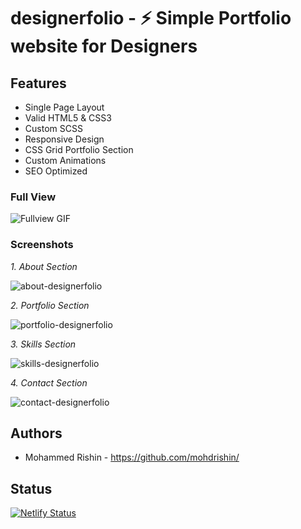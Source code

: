 # designerfolio - ⚡️ Simple Portfolio website for Designers

## Features
* Single Page Layout
* Valid HTML5 & CSS3
* Custom SCSS
* Responsive Design
* CSS Grid Portfolio Section
* Custom Animations
* SEO Optimized 

### Full View

![Fullview GIF](https://github.com/mohdrishin/designerfolio/blob/master/examples/portfolio-full-example.gif)

### Screenshots

*1. About Section*

![about-designerfolio](https://github.com/mohdrishin/designerfolio/blob/master/examples/landing-about.png)

*2. Portfolio Section*

![portfolio-designerfolio](https://github.com/mohdrishin/designerfolio/blob/master/examples/portfolio-section.png)

*3. Skills Section*

![skills-designerfolio](https://github.com/mohdrishin/designerfolio/blob/master/examples/skills-section.png)

*4. Contact Section*

![contact-designerfolio](https://github.com/mohdrishin/designerfolio/blob/master/examples/contact-section.png)

## Authors

* Mohammed Rishin - https://github.com/mohdrishin/

## Status

[![Netlify Status](https://api.netlify.com/api/v1/badges/25f9f5d9-0b32-4f5e-8b2b-0890bd804bbf/deploy-status)](https://app.netlify.com/sites/designerfolio/deploys)
